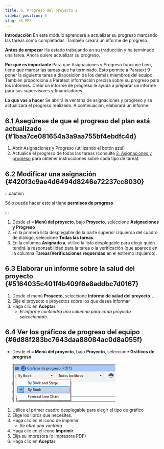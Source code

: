 ```yaml
---
title: 6. Progreso del proyecto 2
sidebar_position: 5
slug: /6.PP2
---
```




**Introducción** En este módulo aprenderá a actualizar su progreso marcando las tareas como completadas. También creará un informe de progreso.


**Antes de empezar** Ha estado trabajando en su traducción y ha terminado una tarea. Ahora quiere actualizar su progreso.


**Por qué es importante** Para que Asignaciones y Progreso funcione bien, tiene que marcar las tareas que ha terminado. Esto permite a Paratext 9 poner la siguiente tarea a disposición de los demás miembros del equipo. También proporciona a Paratext información precisa sobre su progreso para los informes. Crear un informe de progreso le ayuda a preparar un informe para sus supervisores y financiadores.


**Lo que vas a hacer** Se abrirá la ventana de asignaciones y progreso y se actualizará el progreso realizado. A continuación, elaborará un informe.


## 6.1 Asegúrese de que el progreso del plan está actualizado {#1baa7ce081654a3a9aa755bf4ebdfc4d}

1. Abrir Asignaciones y Progreso (utilizando el botón azul)
2. Actualice el progreso de todas las tareas (consulte [3. Asignaciones y progreso](/3.PP1) para obtener instrucciones sobre cada tipo de tarea).

## 6.2 Modificar una asignación {#420f3c9ae4d6494d8246e72237cc8030}


:::caution

Sólo puede hacer esto si tiene **permisos de progreso**.

:::



1. Desde el **≡ Menú del proyecto**, bajo **Proyecto**, seleccione **Asignaciones y Progreso**
2. En la primera lista desplegable de la parte superior izquierda del cuadro de diálogo, seleccione **Todas las tareas**.
3. En la columna **Asignado a**, utilice la lista desplegable para elegir quién tendrá la responsabilidad para la tarea o la verificación (que aparece en la columna **Tareas/Verificaciones requeridas** en el extremo izquierdo).

## 6.3 Elaborar un informe sobre la salud del proyecto {#5164035c401f4b409f6e8addbc7d0167}

1. Desde el menú **Proyecto**, seleccione **Informe de salud del proyecto…**.
2. Elije el proyecto o proyectos sobre los que desea informar
3. Haga clic en **Aceptar**.
    - _El informe contendrá una columna para cada proyecto seleccionado._

## **6.4 Ver los gráficos de progreso del equipo** {#6d88f283bc7643daa88084ac0d8a055f}

- Desde el **≡ Menú del proyecto**, bajo **Proyecto**, seleccione **Gráficos de progreso**

    ![](./1163930921.png)

1. Utilice el primer cuadro desplegable para elegir el tipo de gráfico
2. Elige los libros que necesites.
3. Haga clic en el icono de imprimir
    - _Se abre una ventana_
4. Haga clic en el icono **Imprimir**
5. Elija su impresora (o impresora PDF)
6. Haga clic en **Aceptar**.
